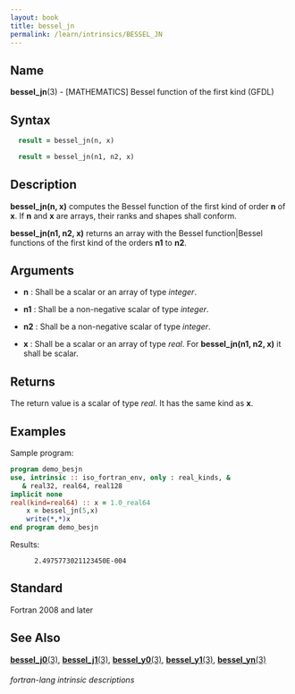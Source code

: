 ```yaml
---
layout: book
title: bessel_jn
permalink: /learn/intrinsics/BESSEL_JN
---
```

## __Name__

__bessel\_jn__(3) - \[MATHEMATICS\] Bessel function of the first kind
(GFDL)

## __Syntax__
```fortran
  result = bessel_jn(n, x)

  result = bessel_jn(n1, n2, x)
```
## __Description__

__bessel\_jn(n, x)__ computes the Bessel function of the first
kind of order __n__ of __x__. If __n__ and __x__ are arrays, their ranks and shapes
shall conform.

__bessel\_jn(n1, n2, x)__ returns an array with the Bessel function\|Bessel functions 
of the first kind of the orders __n1__ to __n2__.

## __Arguments__

  - __n__
    : Shall be a scalar or an array of type _integer_.

  - __n1__
    : Shall be a non-negative scalar of type _integer_.

  - __n2__
    : Shall be a non-negative scalar of type _integer_.

  - __x__
    : Shall be a scalar or an array of type _real_. For 
    __bessel\_jn(n1, n2, x)__ it shall be scalar.

## __Returns__

The return value is a scalar of type _real_. It has the same kind as __x__.

## __Examples__

Sample program:

```fortran
program demo_besjn
use, intrinsic :: iso_fortran_env, only : real_kinds, &
   & real32, real64, real128
implicit none
real(kind=real64) :: x = 1.0_real64
    x = bessel_jn(5,x)
    write(*,*)x
end program demo_besjn
```
  Results:
```text
      2.4975773021123450E-004
```

## __Standard__

Fortran 2008 and later

## __See Also__

[__bessel\_j0__(3)](BESSEL_J0),
[__bessel\_j1__(3)](BESSEL_J1),
[__bessel\_y0__(3)](BESSEL_Y0),
[__bessel\_y1__(3)](BESSEL_Y1), 
[__bessel\_yn__(3)](BESSEL_YN)

###### fortran-lang intrinsic descriptions
